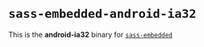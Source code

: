 # `sass-embedded-android-ia32`

This is the **android-ia32** binary for [`sass-embedded`](https://www.npmjs.com/package/sass-embedded)
